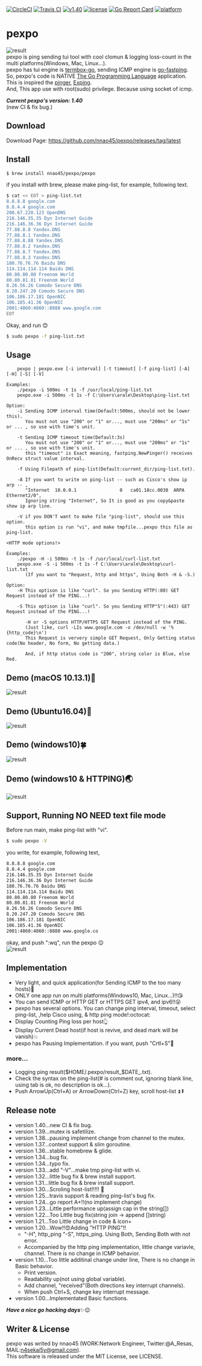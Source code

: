 [![CircleCI](https://circleci.com/gh/nnao45/pexpo.svg?style=svg)](https://circleci.com/gh/nnao45/pexpo)
[![Travis CI](https://travis-ci.org/nnao45/pexpo.svg?branch=master)](https://travis-ci.org/nnao45/pexpo)
[![v1.40](https://img.shields.io/badge/package-v1.40-ff69b4.svg)](https://github.com/nnao45/pexpo/releases/tag/1.40)
[![license](http://img.shields.io/badge/license-MIT-red.svg?style=flat)](https://raw.githubusercontent.com/nnao45/pexpo/master/LICENSE)
[![Go Report Card](https://goreportcard.com/badge/github.com/nnao45/pexpo)](https://goreportcard.com/report/github.com/nnao45/pexpo)
[![platform](https://img.shields.io/badge/platform-win10%20|%20osx%20|%20linux-orange.svg)]()
# pexpo
![result](https://user-images.githubusercontent.com/17565502/30773031-041851a6-a0a3-11e7-90be-81199aa12676.png)  
pexpo is ping sending tui tool with cool clomun & logging loss-count in the multi platforms(Windows, Mac, Linux...).  
pexpo has tui engine is [termbox-go](https://github.com/nsf/termbox-go), sending ICMP engine is [go-fastping](https://github.com/tatsushid/go-fastping).  
So, pexpo's code is NATIVE [The Go Programming Language](http://golang.org) application. 
This is inspired the [pinger](https://github.com/hirose31/pinger), [Exping](http://www.woodybells.com/exping.html).  
And, This app use with root(sudo) privilege. Because using socket of icmp.
  
***Current pexpo's version: 1.40***  
(new CI & fix bug.)

## Download
Download Page: https://github.com/nnao45/pexpo/releases/tag/latest

## Install
```bash
$ brew install nnao45/pexpo/pexpo
```
if you install with brew, please make ping-list, for example, following text.
```bash
$ cat << EOT > ping-list.txt
8.8.8.8	google.com
8.8.4.4	google.com
208.67.220.123 OpenDNS
216.146.35.35 Dyn Internet Guide
216.146.36.36 Dyn Internet Guide
77.88.8.8 Yandex.DNS
77.88.8.1 Yandex.DNS
77.88.8.88 Yandex.DNS
77.88.8.2 Yandex.DNS
77.88.8.7 Yandex.DNS
77.88.8.3 Yandex.DNS
180.76.76.76 Baidu DNS
114.114.114.114 Baidu DNS
80.80.80.80 Freenom World
80.80.81.81 Freenom World
8.26.56.26 Comodo Secure DNS
8.20.247.20 Comodo Secure DNS
106.186.17.181 OpenNIC
106.185.41.36 OpenNIC
2001:4860:4860::8888 www.google.com
EOT
```
Okay, and run :blush:
```bash
$ sudo pexpo -f ping-list.txt
```

## Usage
```bashUsage:
    pexpo | pexpo.exe [-i interval] [-t timeout] [-f ping-list] [-A] [-H] [-S] [-V]

Examples:
    ./pexpo -i 500ms -t 1s -f /usr/local/ping-list.txt
    pexpo.exe -i 500ms -t 1s -f C:\Users\arale\Desktop\ping-list.txt

Option:
    -i Sending ICMP interval time(Default:500ms, should not be lower this).
       You must not use "200" or "1" or..., must use "200ms" or "1s" or ... , so use with time's unit.

    -t Sending ICMP timeout time(Default:3s)
       You must not use "200" or "1" or..., must use "200ms" or "1s" or ... , so use with time's unit.
       this "timeout" is Exact meaning, fastping.NewPinger() receives OnRecv struct value interval.

    -f Using Filepath of ping-list(Default:current_dir/ping-list.txt).

    -A If you want to write on ping-list -- such as Cisco's show ip arp -- , 
       "Internet  10.0.0.1                0   ca01.18cc.0038  ARPA   Ethernet2/0",
	   Ignoring string "Internet", So It is good as you copy&paste show ip arp line.
	   
    -V if you DON'T want to make file "ping-list", should use this option.
       this option is run "vi", and make tmpfile...pexpo this file as ping-list.

<HTTP mode options!>

Examples:
    ./pexpo -H -i 500ms -t 1s -f /usr/local/curl-list.txt
    pexpo.exe -S -i 500ms -t 1s -f C:\Users\arale\Desktop\curl-list.txt
       (If you want to "Request, http and https", Using Both -H & -S.)
	
Option:
    -H This optison is like "curl". So you Sending HTTP(:80) GET Request instead of the PING...!
	   
    -S This optison is like "curl". So you Sending HTTP"S"(:443) GET Request instead of the PING...!
	
       -H or -S options HTTP/HTTPS GET Request instead of the PING.
       (Just like, curl -LIs www.google.com -o /dev/null -w '%{http_code}\n')
       This Request is ververy simple GET Request, Only Getting status code(No header, No form, No getting data.)

       And, if http status code is "200", string color is Blue, else Red.
```
 
## Demo (macOS 10.13.1):apple:
![result](https://github.com/nnao45/naoGifRepo/blob/master/pexpo-mac.gif)
 
## Demo (Ubuntu16.04):penguin:
![result](https://github.com/nnao45/naoGifRepo/blob/master/pexpo_1.20_linux.gif)

## Demo (windows10):four_leaf_clover:
![result](https://github.com/nnao45/naoGifRepo/blob/master/pexpo_1.20_win.gif)

## Demo (windows10 & HTTPING):earth_asia:
![result](https://github.com/nnao45/naoGifRepo/blob/master/pexpo_HS_1.20_wins.gif)

## Support, Running NO NEED text file mode
Before run main, make ping-list with "vi".
```bash
$ sudo pexpo -V
```
you write, for example, following text,
```bash
8.8.8.8	google.com
8.8.4.4	google.com
216.146.35.35 Dyn Internet Guide
216.146.36.36 Dyn Internet Guide
180.76.76.76 Baidu DNS
114.114.114.114 Baidu DNS
80.80.80.80 Freenom World
80.80.81.81 Freenom World
8.26.56.26 Comodo Secure DNS
8.20.247.20 Comodo Secure DNS
106.186.17.181 OpenNIC
106.185.41.36 OpenNIC
2001:4860:4860::8888 www.google.co

```
okay, and push ":wq", run the pexpo :relieved:  
![result](https://github.com/nnao45/naoGifRepo/blob/master/pexpomanc-12月-02-2017%2016-53-22.gif)

## Implementation
- Very light, and quick application(for Sending ICMP to the too many hosts):metal:
- ONLY one app run on multi platforms(Windows10, Mac, Linux...)!!:kissing_heart:
- You can send ICMP or HTTP GET or HTTPS GET ipv4, and ipv6!!:open_mouth:
- pexpo has several options. You can change ping interval, timeout, select ping-list, ,help Cisco using, & http ping mode!:octocat:
- Display Counting Ping loss per host:point_up_2:
- Display Current Dead host(if host is revive, and dead mark will be vanish):boom:
- pexpo has Pausing Implementation. if you want, push "Crtl+S":traffic_light:
### more...
- Logging ping result($HOME/.pexpo/result_$DATE_.txt).
- Check the syntax on the ping-list(# is comment out, ignoring blank line, using tab is ok, no description is ok...).
- Push ArrowUp(Ctrl+A) or ArrowDown(Ctrl+Z) key, scroll host-list :arrow_double_up: :arrow_double_down:
  
## Release note
- version 1.40...new CI & fix bug.
- version 1.39...mutex is safetilize.
- version 1.38...pausing implement change from channel to the mutex.
- version 1.37...context support & slim goroutine.
- version 1.36...stable homebrew & glide.
- version 1.34...bug fix.
- version 1.34...typo fix.
- version 1.33...add "-V"...make tmp ping-list with vi.
- version 1.32...little bug fix & brew install support.
- version 1.31...little bug fix & brew install support.
- version 1.30...Scroling host-list!!!!! :fish_cake:
- version 1.25...travis support & reading ping-list's bug fix.
- version 1.24...go report A+!!(no implement change)
- version 1.23...Little performance up(assign cap in the string[])
- version 1.22...Too Little bug fix(string join -> append []string)
- version 1.21...Too Little change in code & icon+
- version 1.20...Wow!!:heart_eyes:Adding "HTTP PING"!!
  - "-H", http_ping "-S", https_ping. Using Both, Sending Both with not error.
  - Accompanied by the http ping implementation, little change variavle, channel. There is no change in ICMP behavior.
- version 1.10...Too little additinal change under line, There is no change in Basic behavior.
  - Print version.
  - Readability up(not using global variable).
  - Add channel, "received"(Both directions key interrupt channels).
  - When push Ctrl+S, change key interrupt message.
- version 1.00...Implementated Basic functions.
  
***Have a nice go hacking days***:sparkles::wink:
## Writer & License
pexpo was writed by nnao45 (WORK:Network Engineer, Twitter:@A_Resas, MAIL:n4sekai5y@gmail.com).  
This software is released under the MIT License, see LICENSE.
